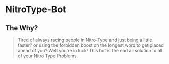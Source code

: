 # NitroType-Bot

## The Why?
> Tired of always racing people in Nitro-Type and just being a little faster? or using the forbidden boost on the longest word to get placed ahead of you?
> Well you're in luck! This bot is the end all solution to all of your Nitro Type Problems. 

